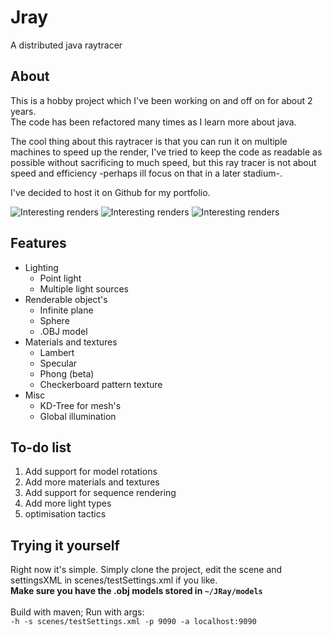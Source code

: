 <h1>Jray</h1>
<span>A distributed java raytracer</span>

<h2>About</h2>
<p>
This is a hobby project which I've been working on and off on for about 2 years. <br>
The code has been refactored many times as I learn more about java.

The cool thing about this raytracer is that you can run it on multiple machines to speed up the render, I've tried to keep the code as readable
as possible without sacrificing to much speed, but this ray tracer is not about speed and efficiency -perhaps ill focus on that in a later stadium-.

I've decided to host it on Github for my portfolio.
</p>

![Interesting renders](https://i.imgur.com/SdUB1Ro.jpg)
![Interesting renders](https://i.imgur.com/93mBeZO.jpg)
![Interesting renders](https://i.imgur.com/mCnuI1X.jpg)

<h2>Features</h2>
<ul>
    <li>Lighting
        <ul>
            <li>Point light</li>
            <li>Multiple light sources</li>
        </ul>
    </li>
    <li>Renderable object's
        <ul>
            <li>Infinite plane</li>
            <li>Sphere</li>
            <li>.OBJ model</li>
        </ul>
    </li>
    <li>Materials and textures
        <ul>
            <li>Lambert</li>
            <li>Specular</li>
            <li>Phong (beta)</li>
            <li>Checkerboard pattern texture</li>
        </ul>
    </li>
    <li>Misc
        <ul>
            <li>KD-Tree for mesh's</li>
            <li>Global illumination</li>
        </ul>
    </li>
</ul>

<h2>To-do list</h2>
<ol>
    <li>Add support for model rotations</li>
    <li>Add more materials and textures</li>
    <li>Add support for sequence rendering</li>
    <li>Add more light types</li>
    <li>optimisation tactics</li>
</ol>

<h2>Trying it yourself</h2>
<p>
Right now it's simple. Simply clone the project, edit the scene and settingsXML in scenes/testSettings.xml if 
you like.<br><strong>Make sure you have the .obj models stored in <code>~/JRay/models</code></strong><br><br>
Build with maven; Run with args:<br>
<code>-h -s scenes/testSettings.xml -p 9090 -a localhost:9090</code>
</p>
